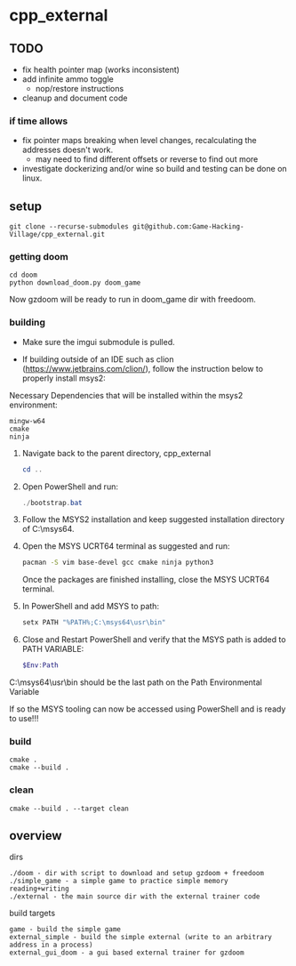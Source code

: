 # cpp_external

## TODO

- fix health pointer map (works inconsistent)
- add infinite ammo toggle
    - nop/restore instructions
- cleanup and document code

### if time allows

- fix pointer maps breaking when level changes, recalculating the addresses doesn't work.
    - may need to find different offsets or reverse to find out more
- investigate dockerizing and/or wine so build and testing can be done on linux.

## setup

```
git clone --recurse-submodules git@github.com:Game-Hacking-Village/cpp_external.git
```

### getting doom

```
cd doom
python download_doom.py doom_game
```

Now gzdoom will be ready to run in doom_game dir with freedoom.

### building

- Make sure the imgui submodule is pulled.

- If building outside of an IDE such as clion (https://www.jetbrains.com/clion/), follow the instruction below to properly install msys2:

Necessary Dependencies that will be installed within the msys2 environment:
```
mingw-w64
cmake
ninja
```

1) Navigate back to the parent directory, cpp_external

    ```powershell
    cd ..
    ```
2) Open PowerShell and run:
    ```powershell
    ./bootstrap.bat 
    ```


3) Follow the MSYS2 installation and keep suggested installation directory of C:\msys64.


4) Open the MSYS UCRT64 terminal as suggested and run:
    ```bash
    pacman -S vim base-devel gcc cmake ninja python3
    ```
    Once the packages are finished installing, close the MSYS UCRT64 terminal. 


5) In PowerShell and add MSYS to path:
    ```powershell
    setx PATH "%PATH%;C:\msys64\usr\bin"
    ```

6) Close and Restart PowerShell and verify that the MSYS path is added to PATH VARIABLE:
    ```powershell
    $Env:Path
    ```
C:\msys64\usr\bin should be the last path on the Path Environmental Variable

If so the MSYS tooling can now be accessed using PowerShell and is ready to use!!!


### build

```
cmake .
cmake --build .
```

### clean

```
cmake --build . --target clean
```

## overview

dirs

```
./doom - dir with script to download and setup gzdoom + freedoom
./simple_game - a simple game to practice simple memory reading+writing
./external - the main source dir with the external trainer code
```

build targets

```
game - build the simple game
external_simple - build the simple external (write to an arbitrary address in a process)
external_gui_doom - a gui based external trainer for gzdoom
```


